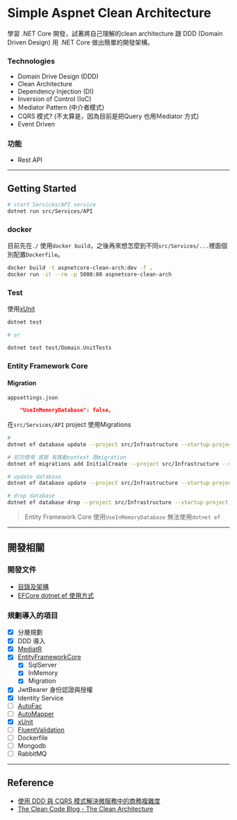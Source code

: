 Simple Aspnet Clean Architecture
===

學習 .NET Core 開發，試著將自己理解的clean architecture 跟 DDD (Domain Driven Design) 用 .NET Core 做出簡單的開發架構。

### Technologies
- Domain Drive Design (DDD)
- Clean Architecture
- Dependency Injection (DI)
- Inversion of Control (IoC)
- Ｍediator Pattern (中介者模式)
- CQRS 模式? (不太算是，因為目前是把Query 也用Ｍediator 方式)
- Event Driven


### 功能
- Rest API

---

## Getting Started
```sh
# start Services/API service
dotnet run src/Services/API
```

### docker
目前先在`./` 使用`docker build`，之後再來想怎麼到不同`src/Services/...`裡面個別配置`Dockerfile`。

```sh
docker build -t aspnetcore-clean-arch:dev -f .
docker run -it --rm -p 5000:80 aspnetcore-clean-arch
```
### Test

使用[xUnit](https://xunit.net/)

```sh
dotnet test

# or

dotnet test test/Domain.UnitTests

```
### Entity Framework Core

#### Migration
`appsettings.json`
```json
    "UseInMemoryDatabase": false,
```

在`src/Services/API` project 使用Migrations

```sh
# 
dotnet ef database update --project src/Infrastructure --startup-project src/Services/API

# 初次使用 或是 有異動context 跑migration
dotnet ef migrations add InitialCreate --project src/Infrastructure --startup-project src/Services/API --output-dir Persistence/EFCore/Migrations

# update database
dotnet ef database update --project src/Infrastructure --startup-project src/Services/API

# drop database
dotnet ef database drop --project src/Infrastructure --startup-project src/Services/API
```
> Entity Framework Core 使用`UseInMemoryDatabase` 無法使用`dotnet ef`

---

## 開發相關
### 開發文件

- [目錄及架構](./docs/developments/arch.md)
- [EFCore dotnet ef 使用方式](./docs/developments/dotnet-ef.md)

### 規劃導入的項目
- [x] 分層規劃
- [x] DDD 導入
- [x] [MediatR](https://github.com/jbogard/MediatR)
- [x] [EntityFrameworkCore](https://learn.microsoft.com/zh-tw/ef/core/)
    - [x] SqlServer
    - [x] InMemory
    - [x] Migration
- [x] JwtBearer 身份認證與授權
- [x] Identity Service
- [ ] [AutoFac](https://autofac.org/)
- [ ] [AutoMapper](https://automapper.org/)
- [x] [xUnit](https://xunit.net/)
- [ ] [FluentValidation](https://docs.fluentvalidation.net/en/latest/)
- [ ] Dockerfile
- [ ] Mongodb
- [ ] RabbitMQ

---

## Reference
- [使用 DDD 與 CQRS 模式解決微服務中的商務複雜度](https://learn.microsoft.com/zh-tw/dotnet/architecture/microservices/microservice-ddd-cqrs-patterns/)
- [The Clean Code Blog - The Clean Architecture](https://blog.cleancoder.com/uncle-bob/2012/08/13/the-clean-architecture.html)

